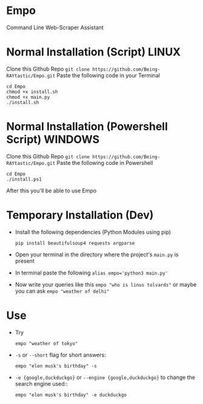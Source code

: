 # Empo
Command Line Web-Scraper Assistant

# Normal Installation (Script) LINUX
Clone this Github Repo `git clone https://github.com/Being-RAYtastic/Empo.git`
Paste the following code in your Terminal
```
cd Empo  
chmod +x install.sh
chmod +x main.py  
./install.sh
```
# Normal Installation (Powershell Script) WINDOWS
Clone this Github Repo `git clone https://github.com/Being-RAYtastic/Empo.git`
Paste the following code in Powershell
```
cd Empo
./install.ps1
```

After this you'll be able to use Empo
# Temporary Installation (Dev)
- Install the following dependencies (Python Modules using pip)
    ```
    pip install beautifulsoup4 requests argparse
    ```

- Open your terminal in the directory where the project's `main.py` is present
- In terminal paste the following `alias empo='python3 main.py'`

- Now write your queries like this `empo "who is linus tolvards"` or maybe you can ask `empo "weather of delhi"`

# Use
- Try

    ```
    empo "weather of tokyo"

- `-s` or `--short` flag for short answers:

    ```
    empo "elon musk's birthday" -s
    ```
- `-e {google,duckduckgo}` or `--engine {google,duckduckgo}` to change the search engine used::
    
    ```
    empo "elon musk's birthday" -e duckduckgo
    ```
